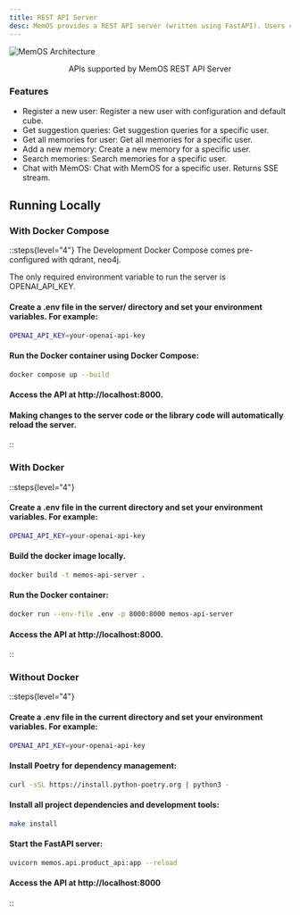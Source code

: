 ```yaml
---
title: REST API Server
desc: MemOS provides a REST API server (written using FastAPI). Users can perform all operations through REST endpoints. 
---
```


![MemOS Architecture](https://statics.memtensor.com.cn/memos/openapi.png)
<div style="text-align: center; margin-top: 10px">APIs supported by MemOS REST API Server</div>

### Features
- Register a new user: Register a new user with configuration and default cube.
- Get suggestion queries: Get suggestion queries for a specific user.
- Get all memories for user: Get all memories for a specific user.
- Add a new memory: Create a new memory for a specific user.
- Search memories: Search memories for a specific user.
- Chat with MemOS: Chat with MemOS for a specific user. Returns SSE stream.

## Running Locally

### With Docker Compose
::steps{level="4"}
The Development Docker Compose comes pre-configured with qdrant, neo4j.

The only required environment variable to run the server is OPENAI_API_KEY.

#### Create a .env file in the server/ directory and set your environment variables. For example:

```bash
OPENAI_API_KEY=your-openai-api-key
```
#### Run the Docker container using Docker Compose:
```bash
docker compose up --build
```
#### Access the API at http://localhost:8000.

#### Making changes to the server code or the library code will automatically reload the server.
::

### With Docker
::steps{level="4"}
#### Create a .env file in the current directory and set your environment variables. For example:
```bash
OPENAI_API_KEY=your-openai-api-key
```
#### Build the docker image locally.
```bash
docker build -t memos-api-server .
```
#### Run the Docker container:
```bash
docker run --env-file .env -p 8000:8000 memos-api-server
```
#### Access the API at http://localhost:8000.
::

### Without Docker
::steps{level="4"}
#### Create a .env file in the current directory and set your environment variables. For example:
```bash
OPENAI_API_KEY=your-openai-api-key
```
#### Install Poetry for dependency management:
```bash
curl -sSL https://install.python-poetry.org | python3 -
```
#### Install all project dependencies and development tools:
```bash
make install
```
#### Start the FastAPI server:
```bash
uvicorn memos.api.product_api:app --reload
```
#### Access the API at http://localhost:8000
::
